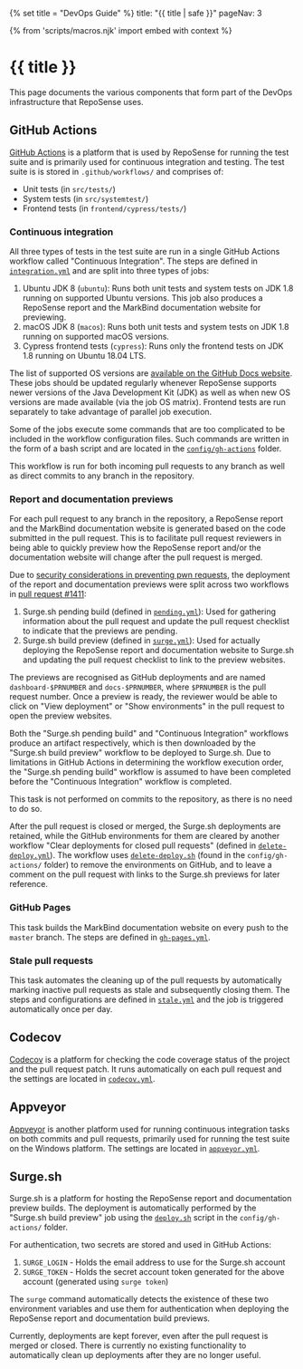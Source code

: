 {% set title = "DevOps Guide" %}
<frontmatter>
title: "{{ title | safe }}"
pageNav: 3
</frontmatter>

{% from 'scripts/macros.njk' import embed with context %}

<h1 class="display-4"><md>{{ title }}</md></h1>

<div class="lead">

This page documents the various components that form part of the DevOps infrastructure that RepoSense uses.

</div>

<!-- ==================================================================================================== -->

## GitHub Actions

[GitHub Actions](https://docs.github.com/en/actions) is a platform that is used by RepoSense for running the test suite and is primarily used for continuous integration and testing. The test suite is is stored in `.github/workflows/` and comprises of:

- Unit tests (in `src/tests/`)
- System tests (in `src/systemtest/`)
- Frontend tests (in `frontend/cypress/tests/`)

### Continuous integration

All three types of tests in the test suite are run in a single GitHub Actions workflow called "Continuous Integration". The steps are defined in [`integration.yml`](https://github.com/reposense/RepoSense/blob/master/.github/workflows/integration.yml) and are split into three types of jobs:

1. Ubuntu JDK 8 (`ubuntu`): Runs both unit tests and system tests on JDK 1.8 running on supported Ubuntu versions. This job also produces a RepoSense report and the MarkBind documentation website for previewing.
2. macOS JDK 8 (`macos`): Runs both unit tests and system tests on JDK 1.8 running on supported macOS versions.
3. Cypress frontend tests (`cypress`): Runs only the frontend tests on JDK 1.8 running on Ubuntu 18.04 LTS.

The list of supported OS versions are [available on the GitHub Docs website](https://docs.github.com/en/actions/using-github-hosted-runners/about-github-hosted-runners#supported-runners-and-hardware-resources). These jobs should be updated regularly whenever RepoSense supports newer versions of the Java Development Kit (JDK) as well as when new OS versions are made available (via the job OS matrix). Frontend tests are run separately to take advantage of parallel job execution.

Some of the jobs execute some commands that are too complicated to be included in the workflow configuration files. Such commands are written in the form of a bash script and are located in the [`config/gh-actions`](https://github.com/reposense/RepoSense/tree/master/config/gh-actions) folder.

This workflow is run for both incoming pull requests to any branch as well as direct commits to any branch in the repository.

### Report and documentation previews

For each pull request to any branch in the repository, a RepoSense report and the MarkBind documentation website is generated based on the code submitted in the pull request. This is to facilitate pull request reviewers in being able to quickly preview how the RepoSense report and/or the documentation website will change after the pull request is merged.

Due to [security considerations in preventing pwn requests](https://securitylab.github.com/research/github-actions-preventing-pwn-requests), the deployment of the report and documentation previews were split across two workflows in [pull request #1411](https://github.com/reposense/RepoSense/pull/1411):

1. Surge.sh pending build (defined in [`pending.yml`](https://github.com/reposense/RepoSense/blob/master/.github/workflows/pending.yml)): Used for gathering information about the pull request and update the pull request checklist to indicate that the previews are pending.
2. Surge.sh build preview (defined in [`surge.yml`](https://github.com/reposense/RepoSense/blob/master/.github/workflows/surge.yml)): Used for actually deploying the RepoSense report and documentation website to Surge.sh and updating the pull request checklist to link to the preview websites.

The previews are recognised as GitHub deployments and are named `dashboard-$PRNUMBER` and `docs-$PRNUMBER`, where `$PRNUMBER` is the pull request number. Once a preview is ready, the reviewer would be able to click on "View deployment" or "Show environments" in the pull request to open the preview websites.

Both the "Surge.sh pending build" and "Continuous Integration" workflows produce an artifact respectively, which is then downloaded by the "Surge.sh build preview" workflow to be deployed to Surge.sh. Due to limitations in GitHub Actions in determining the workflow execution order, the "Surge.sh pending build" workflow is assumed to have been completed before the "Continuous Integration" workflow is completed.

This task is not performed on commits to the repository, as there is no need to do so.

After the pull request is closed or merged, the Surge.sh deployments are retained, while the GitHub environments for them are cleared by another workflow "Clear deployments for closed pull requests" (defined in [`delete-deploy.yml`](https://github.com/reposense/RepoSense/blob/master/.github/workflows/delete-deploy.yml)). The workflow uses [`delete-deploy.sh`](https://github.com/reposense/RepoSense/blob/master/config/gh-actions/delete-deploy.sh) (found in the `config/gh-actions/` folder) to remove the environments on GitHub, and to leave a comment on the pull request with links to the Surge.sh previews for later reference.

### GitHub Pages

This task builds the MarkBind documentation website on every push to the `master` branch. The steps are defined in [`gh-pages.yml`](https://github.com/reposense/RepoSense/blob/master/.github/workflows/gh-pages.yml).

### Stale pull requests

This task automates the cleaning up of the pull requests by automatically marking inactive pull requests as stale and subsequently closing them. The steps and configurations are defined in [`stale.yml`](https://github.com/reposense/RepoSense/blob/master/.github/workflows/stale.yml) and the job is triggered automatically once per day.

<!-- ==================================================================================================== -->

## Codecov

[Codecov](https://app.codecov.io/gh/reposense/RepoSense) is a platform for checking the code coverage status of the project and the pull request patch. It runs automatically on each pull request and the settings are located in [`codecov.yml`](https://github.com/reposense/RepoSense/blob/master/codecov.yml).

<!-- ==================================================================================================== -->

## Appveyor

[Appveyor](https://ci.appveyor.com/project/eugenepeh/reposense) is another platform used for running continuous integration tasks on both commits and pull requests, primarily used for running the test suite on the Windows platform. The settings are located in [`appveyor.yml`](https://github.com/reposense/RepoSense/blob/master/appveyor.yml).

<!-- ==================================================================================================== -->

## Surge.sh

Surge.sh is a platform for hosting the RepoSense report and documentation preview builds. The deployment is automatically performed by the "Surge.sh build preview" job using the [`deploy.sh`](https://github.com/reposense/RepoSense/blob/master/config/gh-actions/deploy.sh) script in the `config/gh-actions/` folder.

For authentication, two secrets are stored and used in GitHub Actions:

1. `SURGE_LOGIN` - Holds the email address to use for the Surge.sh account
2. `SURGE_TOKEN` - Holds the secret account token generated for the above account (generated using `surge token`)

The `surge` command automatically detects the existence of these two environment variables and use them for authentication when deploying the RepoSense report and documentation build previews.

Currently, deployments are kept forever, even after the pull request is merged or closed. There is currently no existing functionality to automatically clean up deployments after they are no longer useful.
